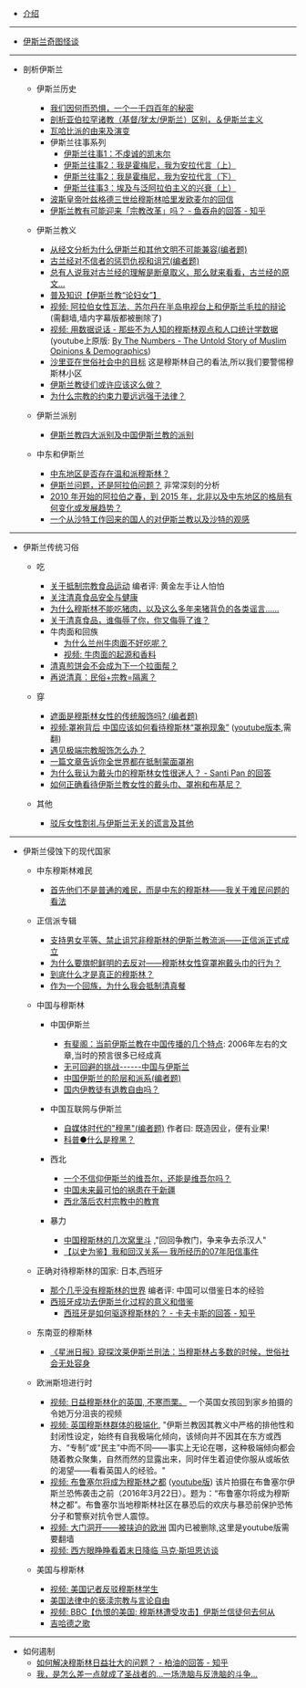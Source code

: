 * [介绍](README.md)

- - -

* [伊斯兰奇图怪谈](res/README.md)

- - -

* 剖析伊斯兰
    * 伊斯兰历史
        * [我们因何而恐惧，一个一千四百年的秘密](articles/weixin/201602_why_we_so_fear_to_islam/main.md)
        * [剖析亚伯拉罕诸教（基督/犹太/伊斯兰）区别，＆伊斯兰主义](articles/weibo/201607_po_xi_ya_bo_la_han_zu_jiao/main.md)
        * [瓦哈比派的由来及演变](articles/weibo/201503_wahhabi_history/main.md)
        * 伊斯兰往事系列
            * [伊斯兰往事1：不虔诚的凯末尔](articles/weibo/201608_islam_history1/main.md)
            * [伊斯兰往事2：我是霍梅尼，我为安拉代言（上）](articles/weibo/201608_islam_history2/main.md)
            * [伊斯兰往事2：我是霍梅尼，我为安拉代言（下）](articles/weibo/201608_islam_history3/main.md)
            * [伊斯兰往事3：埃及与泛阿拉伯主义的兴衰（上）](articles/weibo/201609_islam_history3/main.md)
        * [波斯皇帝叶兹格德三世给穆斯林哈里发欧麦尔的回信](articles/weibo/201608_boshi_huangdi/main.md)
        * [伊斯兰教有可能迎来「宗教改革」吗？ - 鱼吞舟的回答 - 知乎](articles/zhihu/201602_islam_gaige/main.md)

    * 伊斯兰教义
        * [从经文分析为什么伊斯兰和其他文明不可能兼容(编者题)](articles/zhihu/201607_jiaoyi_buneng_jianrong/main.md)
        * [古兰经对不信者的惩罚仇视和诅咒(编者题)](articles/zhihu/201308_gulanjing_buxindao/main.md)
        * [总有人说我对古兰经的理解是断章取义，那么就来看看，古兰经的原文…](articles/weibo/201606_gulanjing_lijie/main.md)
        * [普及知识【伊斯兰教“论妇女”】](articles/weibo/201607_islam_and_womem/main.md)
        * [视频: 阿拉伯女性瓦法．苏尔丹在半岛电视台上和伊斯兰毛拉的辩论](https://www.youtube.com/watch?v=9egF46Ht9T8)(需翻墙,墙内字幕版都被删除了)
        * [视频: 用数据说话 - 那些不为人知的穆斯林观点和人口统计学数据](http://weibo.com/p/23044423a2d380b86a8d183ff0b6617f5a2c10) (youtube上原版: [By The Numbers - The Untold Story of Muslim Opinions & Demographics](https://www.youtube.com/watch?v=pSPvnFDDQHk))
        * [沙里亚在世俗社会中的目标](articles/blog/201003_sharya_target/main.md) 这是穆斯林自己的看法,所以我们要警惕穆斯林小区
        * [伊斯兰教徒们或许应该这么做？](articles/weibo/201605_muslin_should_do_this_way/main.md)
        * [为什么宗教的约束力要远远强于法律？](articles/zhihu/201608_why_religion_constrain_more_than_law/main.md)

    * 伊斯兰派别
        * [伊斯兰教四大派别及中国伊斯兰教的派别](articles/misc/201110_yisilan_paibie/main.md)

    * 中东和伊斯兰
        * [中东地区是否存在温和派穆斯林？](articles/weibo/201607_middle_east_moderate_muslim/main.md)
        * [伊斯兰问题，还是阿拉伯问题？](articles/blog/201512_islam_or_arabic_problem/main.md) 非常深刻的分析
        * [2010 年开始的阿拉伯之春，到 2015 年，北非以及中东地区的格局有何变化或发展趋势？](articles/zhihu/201502_middle_east_politics_analysing/main.md)
        * [一个从沙特工作回来的国人的对伊斯兰教以及沙特的观感](articles/weibo/201411_guoren_shate_guangan/main.md)

- - -

* 伊斯兰传统习俗
    * 吃
        * [关于抵制宗教食品运动](articles/weibo/201606_guan_yu_di_zhi/main.md) 编者评: 黄金左手让人怕怕
        * [关注清真食品安全与健康](articles/weibo/201608_halal_food_and_health/main.md)
        * [为什么穆斯林不能吃猪肉，以及这么多年来猪背负的各类谣言……](articles/weibo/201606_buneng_chi_zhurou/main.md)
        * [关于清真食品，谁侮辱了你，你又侮辱了谁？](articles/weibo/201609_qingzhen_wuru/main.md)
        * 牛肉面和回族
            * [为什么兰州牛肉面不好吃呢？](articles/weibo/201605_lan_zhou_niu_rou_mian/main.md)
            * [视频: 牛肉面的起源和香料](http://v.youku.com/v_show/id_XMTY1Njk4NjE2MA==.html)
        * [清真煎饼会不会成为下一个拉面帮？](articles/weibo/201608_qingzhen_jianbing/main.md)
        * [再说清真：民俗+宗教=隔离？](articles/weibo/201607_qingzhen_minsu_zongjiao/main.md)

    * 穿
        * [遮面是穆斯林女性的传统服饰吗? (编者题)](articles/zhihu/201505_zhemian_shi_chuantong_ma/main.md)
        * [视频:罩袍背后 中国应该如何看待穆斯林“罩袍现象”](http://tv.cntv.cn/video/C11120/6fd2fd74db883dde9f9835430a4e5c44) ([youtube版本](https://www.youtube.com/watch?v=BEL7FcXK1Vc),需翻)
        * [遇见极端宗教服饰怎么办？](articles/weibo/201607_ji_duan_fu_shi/main.md)
        * [一篇文章告诉你全世界都在抵制蒙面罩袍](articles/weixin/201608_dizhi_zhaopao/main.md)
        * [为什么我认为戴头巾的穆斯林女性很迷人？ - Santi Pan 的回答](articles/zhihu/201610_toujin/main.md)
        * [如何正确看待伊斯兰教女性的戴头巾、罩袍和布基尼？](articles/weibo/201611_toujin_zhaopao_bujini/main.md)

    * 其他
    	* [驳斥女性割礼与伊斯兰无关的谎言及其他](articles/weibo/201407_islam_and_geli/main.md)

- - -

* 伊斯兰侵蚀下的现代国家

    * 中东穆斯林难民
    	* [首先他们不是普通的难民，而是中东的穆斯林——我关于难民问题的看法](articles/weixin/201609_manmin_wenti/main.md)

    * 正信派专辑
        * [支持男女平等、禁止诅咒非穆斯林的伊斯兰教流派——正信派正式成立](articles/zhihu/201611_zhengxin_chengli/main.md)
        * [为什么要旗帜鲜明的去反对——穆斯林女性穿罩袍戴头巾的行为？](articles/zhihu/201611_zhengxin_fandui_zhaopao/main.md)
        * [到底什么才是真正的穆斯林？](articles/weibo/201611_zhengxin_zhenzheng_msl/main.md)
        * [作为一个回族，为什么我会抵制清真餐](articles/weibo/201611_huizu_qingzhencan/main.md)

	* 中国与穆斯林
        * 中国伊斯兰
            * [有斐阁：当前伊斯兰教在中国传播的几个特点](articles/weibo/201609_ysl_chuanbo_tedian/main.md): 2006年左右的文章,当时的预言很多已经成真
            * [无可回避的挑战------中国与伊斯兰](articles/zhihu/201607_wu_ke_hui_bi_de_tiao_zhan/main.md)
            * [中国伊斯兰的阶层和派系(编者题)](articles/zhihu/201606_yisilan_jieceng_paixi/main.md)
            * [国内伊教徒有退教自由吗？](articles/weibo/201608_zhongguo_tuijiao/main.md)
        * 中国互联网与伊斯兰
            * [自媒体时代的"穆黑"(编者题)](articles/zhihu/201607_nao_jin_ji_zhuan_wan_he_mu_hei/main.md) 作者曰: 既造因业，便有业果!
            * [科普●什么是穆黑？](articles/weibo/201610_shenme_shi_muhei/main.md)

        * 西北
            * [一个不信仰伊斯兰的维吾尔，还能是维吾尔吗？](articles/weixin/201608_islam_and_uygur/main.md)
            * [中国未来最可怕的祸患在于新疆](articles/zhihu/201608_zhongguo_huohuan/main.md)
            * [西北落后农村宗教中的教育](articles/weibo/201609_xibei_luohou_nongchun_zongjiao/main.md)
        * 暴力
            * [中国穆斯林的几次窝里斗](articles/weibo/201608_muslim_fight_internally/main.md) ,"回回争教门，争来争去杀汉人"
            * [【以史为鉴】我和回汉关系— 我所经历的07年阳信事件](articles/weibo/201612_2007_xinyang/main.md)

    * 正确对待穆斯林的国家: 日本,西班牙
        * [那个几乎没有穆斯林的世界](articles/weixin/201607_japan_and_muslim/main.md) 编者评: 中国可以借鉴日本的经验
        * [西班牙成功去伊斯兰化过程的意义和借鉴](articles/weibo/201607_spain_remove_yislam/main.md)
            * [西班牙是如何驱逐穆斯林的？ - 卡夫卡斯的回答 - 知乎](articles/zhihu/201609_xibanya_quzhu/main.md)

    * 东南亚的穆斯林
    	* [《星洲日报》窥探汶莱伊斯兰刑法：当穆斯林占多数的时候，世俗社会无处容身](articles/blog/201610_wenlai_yisilan_xingfa/main.md)

    * 欧洲斯坦进行时
        * [视频: 日益穆斯林化的英国, 不寒而栗。](http://m.weibo.cn/1410071074/E0wqC5TIw) 一个英国女孩回到家乡拍摄的令她万分沮丧的视频
        * [视频: 英国穆斯林群体的极端化](http://weibo.com/p/230444212ed148ed875ece488f8447decc0a27), "伊斯兰教因其教义中严格的排他性和封闭性设定，始终有自我极端化倾向，该倾向并不因其在东方或西方、“专制”或“民主”中而不同——事实上无论在哪，这种极端倾向都会随着教众聚集，自然而然的显露出来，同时伴生着迫使你服从或皈依的渴望——看看英国人的经验。"
        * [视频: 布鲁塞尔将成为穆斯林之都](http://weibo.com/5590704704/DAwXXrvi4) ([youtube版](https://www.youtube.com/watch?v=W-lqrw8mJq4)) 该片拍摄在布鲁塞尔伊斯兰恐怖袭击之前（2016年3月22日）。题为：“布鲁塞尔将成为穆斯林之都”。布鲁塞尔当地穆斯林社区在暴恐后的欢庆与暴恐前保护恐怖分子和警察对抗令世人震惊。
        * [视频: 大门洞开——被挟迫的欧洲](https://www.youtube.com/watch?v=aZm0tUMPmvo) 国内已被删除,这里是youtube版需要翻墙
        * [视频: 西方眼睁睁看着末日降临 马克·斯坦恩访谈](http://v.youku.com/v_show/id_XNjMxNzYyMTY4.html)

    * 美国与穆斯林
        * [视频: 美国记者反驳穆斯林学生](http://club.kdnet.net/dispbbs.asp?boardid=1&id=11753538)
        * [美国法律中的亵渎宗教与言论自由](articles/weibo/201608_us_law_and_islam/main.md)
        * [视频: BBC【仇恨的美国: 穆斯林遭受攻击】伊斯兰信徒何去何从](http://www.acfun.tv/v/ac3063855)
        * [吉哈德之歌](articles/zhihu/201609_jihade_zhige/main.md)

- - -

* 如何遏制
    * [如何解决穆斯林日益壮大的问题？ - 柏油的回答 - 知乎](articles/zhihu/201607_how_to_solve_muslim_problem/main.md)
    * [我，是怎么差一点就成了圣战者的...一场洗脑与反洗脑的斗争...](articles/weibo/201608_shengzhanzhe/main.md)